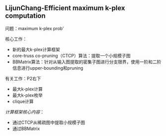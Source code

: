 
## LijunChang-Efficient maximum k-plex computation

问题：maximum k-plex prob'

核心工作：
- 新的最大k-plex计算框架
- core-truss co-pruning（CTCP）算法：提取一个小规模子图
- BBMatrix算法：针对从输入图提取的密集子图进行分支限界，使用一阶和二阶信息进行upper-bounding和pruning

有关工作：P2右下
- 最大k-plex计算
- 最大k-plex枚举
- clique计算

*计算框架核心内容*：
- 通过CTCP从稀疏图中提取小规模子图
- 通过BBMatrix